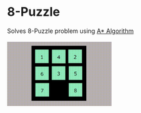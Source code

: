 # 8-Puzzle
Solves 8-Puzzle problem using <a target="_blank" href="https://en.wikipedia.org/wiki/A*_search_algorithm">A* Algorithm </a><br><br>
<img src="https://github.com/AnirbanMukherjeeXD/8-Puzzle/blob/master/8P.gif" alt="8 Puzzle Animation" height=150/>
